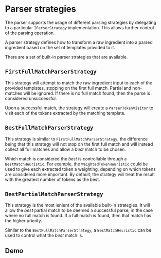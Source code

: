 # Parser strategies

The parser supports the usage of different parsing strategies by delegating to a particular `IParserStrategy` 
implementation. This allows further control of the parsing operation.

A parser strategy defines how to transform a raw ingredient into a parsed ingredient based on the set of templates
provided to it. 

There are a set of built-in parser strategies that are available.

## `FirstFullMatchParserStrategy`

This strategy will attempt to match the raw ingredient input to each of the provided templates, stopping on the first
full match. Partial and non-matches will be ignored. If there is no full match found, then the parse is considered
unsuccessful.

Upon a successful match, the strategy will create a `ParserTokenVisitor` to visit each of the tokens extracted by
the matching template.

## `BestFullMatchParserStrategy`

This strategy is similar to `FirstFullMatchParserStrategy`, the difference being that this strategy will not stop on
the first full match and will instead collect all full matches and allow a *best* match to be chosen.

Which match is considered the *best* is controllable through a `BestMatchHeuristic`. For example, the `WeightedTokenHeuristic`
could be used to give each extracted token a weighting, depending on which tokens are considered more important. By default,
the strategy will treat the result with the greatest number of tokens as the best.

## `BestPartialMatchParserStrategy`

This strategy is the most lenient of the available built-in strategies. It will allow the *best* partial match to be deemed
a successful parse, in the case where no full match is found. If a full match is found, then that match has the higher priority.

Similar to the `BestFullMatchParserStrategy`, a `BestMatchHeuristic` can be used to control what the *best* match is.

## Demo

```cs --region "parser-strategies" --source-file ../RecipeIngredientParser.Documentation/Program.cs --project ../RecipeIngredientParser.Documentation/RecipeIngredientParser.Documentation.csproj
```